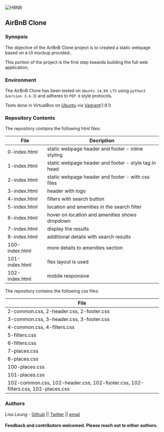![HBNB](http://imgur.com/JBCMHDP.png)

## AirBnB Clone 

### Synopsis
The objective of the AirBnB Clone project is to created a static webpage based on a UI mockup provided..

This portion of the project is the first step towards building the full web application;

### Environment
The AirBnB Clone has been tested on `Ubuntu 14.04 LTS` using `python3` (`version 3.4.3`) and adheres to `PEP 8` style protocols. 

Tests done in VirtualBox on [Ubuntu](https://atlas.hashicorp.com/ubuntu/boxes/trusty64) via [Vagrant](https://www.vagrantup.com/)(1.9.1)

### Repository Contents
The repository contains the following html files:

|   **File**    |  **Decription**                       |
|---------------|---------------------------------------|
|0-index.html| static webpage header and footer - inline styling|
|1-index.html| static webpage header and footer - style tag in head|
|2-index.html| static webpage header and footer - with css files|
|3-index.html| header with logo|
|4-index.html| filters with search button|
|5-index.html| location and amenities in the search filter|
|6-index.html| hover on location and amenities shows dropdown|
|7-index.html| display the results|
|8-index.html| additional details with search results|
|100-index.html| more details to amenities section|
|101-index.html| flex layout is used|
|102-index.html| mobile responsive|

The repository contains the following css files:

|   **File**    |
|---------------|
|2-common.css, 2-header.css, 2-footer.css|
|3-common.css, 3-header.css, 3-footer.css|
|4-common.css, 4-filters.css|
|5-filters.css|
|6-filters.css|
|7-places.css|
|8-places.css|
|100-places.css|
|101-places.css|
|102-common.css, 102-header.css, 102-footer.css, 102-filters.css, 102-places.css|

### Authors
*Lisa Leung* - [Github](https://github.com/lisale0) || [Twitter](https://twitter.com/lisale01) || [email](lisa.leung@holbertonschool.com)

#### Feedback and contributors welcomed. Please reach out to either authors.

